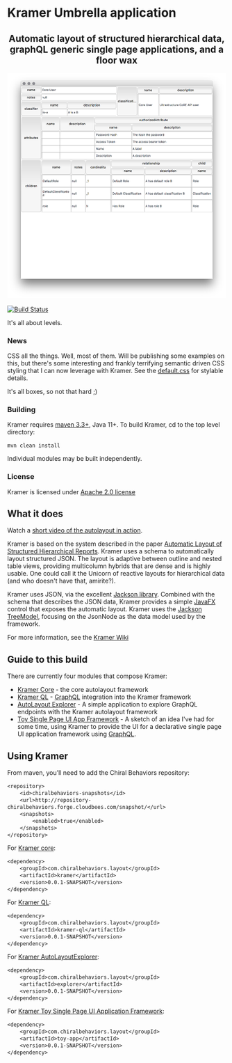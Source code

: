 # Kramer Umbrella application

<h2 style="text-align: center;" markdown="1">Automatic layout of structured hierarchical data, graphQL generic single page applications, and a floor wax</h2>

![alt text](media/autolayout.png "Logo Title Text 1")

[![Build Status](https://chiralbehaviors.ci.cloudbees.com/buildStatus/icon?job=Kramer)](https://chiralbehaviors.ci.cloudbees.com/job/Kramer/)


It's all about levels.

### News

CSS all the things.  Well, most of them.  Will be publishing some examples on this, but there's some interesting and frankly terrifying semantic driven CSS styling that I can now leverage with Kramer.  See the [default.css](https://github.com/ChiralBehaviors/Kramer/blob/master/kramer/src/main/resources/com/chiralbehaviors/layout/default.css) for stylable details.

It's all boxes, so not that hard ;)

### Building
Kramer requires [maven 3.3+](https://maven.apache.org), Java 11+.  To build Kramer, cd to the top level directory:

    mvn clean install
    
Individual modules may be built independently.

### License
Kramer is licensed under [Apache 2.0 license](LICENSE)

## What it does
Watch a [short video of the autolayout in action](https://youtu.be/I8s2Qv7ssQM).

Kramer is based on the system described in the paper [Automatic Layout of Structured Hierarchical Reports](http://people.csail.mit.edu/ebakke/research/reportlayout_infovis2013.pdf).  Kramer uses a schema to automatically layout structured JSON.  The layout is adaptive between outline and nested table views, providing multicolumn hybrids that are dense and is highly usable.  One could call it the Unicorn of reactive layouts for hierarchical data (and who doesn't have that, amirite?).

Kramer uses JSON, via the excellent [Jackson library](https://github.com/FasterXML/jackson).  Combined with the schema that describes the JSON data, Kramer provides a simple [JavaFX](http://docs.oracle.com/javase/8/javafx/get-started-tutorial/jfx-overview.htm#JFXST784) control that exposes the automatic layout.  Kramer uses the [Jackson TreeModel](http://wiki.fasterxml.com/JacksonTreeModel), focusing on the JsonNode as the data model used by the framework.

For more information, see the [Kramer Wiki](https://github.com/ChiralBehaviors/Kramer/wiki)

## Guide to this build

There are currently four modules that compose Kramer:

 - [Kramer Core](kramer/README.md) - the core autolayout framework
 - [Kramer QL](kramer-ql/README.md) - [GraphQL](http://graphql.org) integration into the Kramer framework
 - [AutoLayout Explorer](explorer/README.md) - A simple application to explore GraphQL endpoints with the Kramer autolayout framework
 - [Toy Single Page UI App Framework](toy-app/README.md) - A sketch of an idea I've had for some time, using Kramer to provide the UI for a declarative single page UI application framework using [GraphQL](http://graphql.org).

## Using Kramer

From maven, you'll need to add the Chiral Behaviors repository:
    
	<repository>
		<id>chiralbehaviors-snapshots</id>
		<url>http://repository-chiralbehaviors.forge.cloudbees.com/snapshot/</url>
		<snapshots>
			<enabled>true</enabled>
		</snapshots>
	</repository>

For [Kramer core](kramer/README.md):

    
	<dependency>
		<groupId>com.chiralbehaviors.layout</groupId>
		<artifactId>kramer</artifactId>
		<version>0.0.1-SNAPSHOT</version>
	</dependency>

For [Kramer QL](kramer-ql/README.md):

	<dependency>
		<groupId>com.chiralbehaviors.layout</groupId>
		<artifactId>kramer-ql</artifactId>
		<version>0.0.1-SNAPSHOT</version>
	</dependency>

For [Kramer AutoLayoutExplorer](explorer/README.md):

	<dependency>
		<groupId>com.chiralbehaviors.layout</groupId>
		<artifactId>explorer</artifactId>
		<version>0.0.1-SNAPSHOT</version>
	</dependency>

For [Kramer Toy Single Page UI Application Framework](toy-app/README.md):

	<dependency>
		<groupId>com.chiralbehaviors.layout</groupId>
		<artifactId>toy-app</artifactId>
		<version>0.0.1-SNAPSHOT</version>
	</dependency>